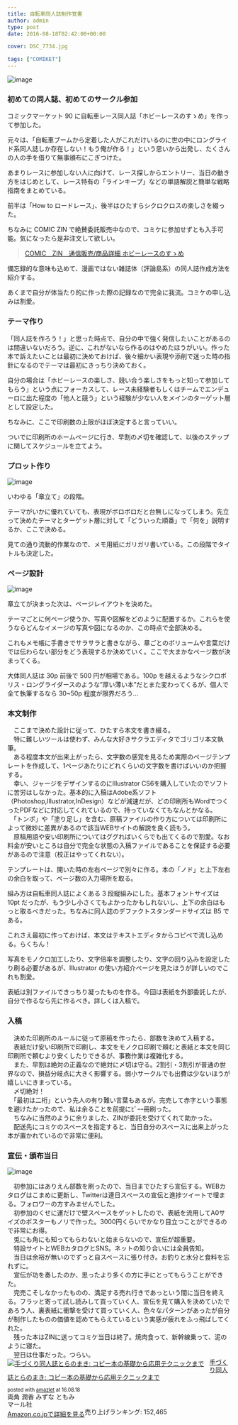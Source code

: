 ```yaml
---
title: 自転車同人誌制作覚書
author: admin
type: post
date: 2016-08-18T02:42:00+00:00

cover: DSC_7734.jpg

tags: ["COMIKET"]
---
```


![image](./DSC_7734.jpg)

<h3 style="clear: both; text-align: left;">
  初めての同人誌、初めてのサークル参加
</h3>

コミックマーケット 90 に自転車レース同人誌「ホビーレースのすゝめ」を作って参加した。

元々は、「自転車ブームから定着した人がこれだけいるのに世の中にロングライド系同人誌しか存在しない！もう俺が作る！」という思いから出発し、たくさんの人の手を借りて無事頒布にこぎつけた。

あまりレースに参加しない人に向けて、レース探しからエントリー、当日の動き方をはじめとして、レース特有の「ラインキープ」などの単語解説と簡単な戦略指南をまとめている。

前半は「How to ロードレース」、後半はひたすらシクロクロスの楽しさを綴った。

ちなみに COMIC ZIN で絶賛委託販売中なので、コミケに参加せずとも入手可能。気になったら是非注文して欲しい。

<blockquote class="tr_bq">
  <p>
    <a href="http://shop.comiczin.jp/products/detail.php?product_id=28903">COMIC　ZIN　通信販売/商品詳細 ホビーレースのすゝめ</a>
  </p>
</blockquote>

備忘録的な意味も込めて、漫画ではない雑誌体（評論島系）の同人誌作成方法を紹介する。

あくまで自分が体当たり的に作った際の記録なので完全に我流。コミケの申し込みは割愛。

### テーマ作り

「同人誌を作ろう！」と思った時点で、自分の中で強く発信したいことがあるのは間違いないだろう。逆に、これがないなら作るのはやめたほうがいい。作った本で訴えたいことは最初に決めておけば、後々細かい表現や添削で迷った時の指針になるのでテーマは最初にきっちり決めておく。

自分の場合は「ホビーレースの楽しさ、競い合う楽しさをもっと知って参加してもらう」という点にフォーカスして、レース未経験者もしくはチームでエンデューロに出た程度の「他人と競う」という経験が少ない人をメインのターゲット層として設定した。

ちなみに、ここで印刷数の上限がほぼ決定すると言っていい。

ついでに印刷所のホームページに行き、早割の〆切を確認して、以後のステップに関してスケジュールを立てよう。

### プロット作り

![image](./DSC_7732.jpg)

いわゆる「章立て」の段階。

テーマがいかに優れていても、表現がボロボロだと台無しになってしまう。先立って決めたテーマとターゲット層に対して「どういった順番」で「何を」説明するか、ここで決める。

見ての通り流動的作業なので、メモ用紙にガリガリ書いている。この段階でタイトルも決定した。

### ページ設計

![image](./DSC_7733.jpg)

章立てが決まった次は、ページレイアウトを決めた。

テーマごとに何ページ使うか、写真や図解をどのように配置するか。これらを使うならどんなイメージの写真や図になるのか、この時点で全部決める。

これもメモ帳に手書きでサラサラと書きながら、章ごとのボリュームや言葉だけでは伝わらない部分をどう表現するか決めていく。ここで大まかなページ数が決まってくる。

大体同人誌は 30p 前後で 500 円が相場である。100p を越えるようなシクロポリス・ロングライダースのような&#8221;厚い薄い本&#8221;だとまた変わってくるが、個人で全て執筆するなら 30~50p 程度が限界だろう…

### 本文制作

<div>
  　ここまで決めた設計に従って、ひたすら本文を書き綴る。
</div>

<div>
  　特に難しいツールは使わず、みんな大好きサクラエディタでゴリゴリ本文執筆。
</div>

<div>
  　ある程度本文が出来上がったら、文字数の感覚を見るため実際のページテンプレートを作成して、1ページあたりにどれくらいの文字数を書けばいいのか把握する。
</div>

<div>
  　幸い、ジャージをデザインするのにIllustrator CS6を購入していたのでソフトに苦労はしなかった。基本的に入稿はAdobe系ソフト（Photoshop,Illustrator,InDesign）などが減速だが、どの印刷所もWordでつくったPDFなどに対応してくれているので、持っていなくてもなんとかなる。
</div>

<div>
  　「トンボ」や「塗り足し」を含む、原稿ファイルの作り方については印刷所によって微妙に差異があるので該当WEBサイトの解説を良く読もう。
</div>

<div>
  　原稿用語や安い印刷所についてはググればいくらでも出てくるので割愛。なお料金が安いところは自分で完全な状態の入稿ファイルであることを保証する必要があるので注意（校正はやってくれない）。
</div>

<div class="separator" style="clear: both; text-align: center;">

</div>

テンプレートは、開いた時の左右ページで別々に作る。本の「ノド」と上下左右の余白を取って、ページ数の入力場所を取る。

組み方は自転車同人誌によくある 3 段縦組みにした。基本フォントサイズは 10pt だったが、もう少し小さくてもよかったかもしれないし、上下の余白はもっと取るべきだった。ちなみに同人誌のデファクトスタンダードサイズは B5 である。

これさえ最初に作っておけば、本文はテキストエディタからコピペで流し込める。らくちん！

写真をモノクロ加工したり、文字倍率を調整したり、文字の回り込みを設定したり刷る必要があるが、Illustrator の使い方紹介ページを見たほうが詳しいのでこれも割愛。

表紙は別ファイルできっちり凝ったものを作る。今回は表紙を外部委託したが、自分で作るなら先に作るべき。詳しくは入稿で。

### 入稿

<div>
  　決めた印刷所のルールに従って原稿を作ったら、部数を決めて入稿する。
</div>

<div>
  　表紙だけ安い印刷所で印刷し、本文をモノクロ印刷で頼むと表紙と本文を同じ印刷所で頼むより安くしたりできるが、事務作業は複雑化する。
</div>

<div>
  　また、早割は絶対の正義なので絶対に〆切は守る。2割引・3割引が普通の世界なので、損益分岐点に大きく影響する。弱小サークルでも出費は少ないほうが嬉しいにきまっている。
</div>

<div>
  　〆切絶対！
</div>

<div>
  　「最初は二桁」という先人の有り難い言葉もあるが。完売して赤字という事態を避けたかったので、私は余ることを前提にﾋﾟｰｰ冊刷った。
</div>

<div>
  　ちなみに当然のように余りました、ZINが委託を受けてくれて助かった。
</div>

<div>
  　配送先にコミケのスペースを指定すると、当日自分のスペースに出来上がった本が置かれているので非常に便利。
</div>

### 宣伝・頒布当日

![image](./DSC_0040.jpg)

<div>
  　初参加にはありえん部数を刷ったので、当日までひたすら宣伝する。WEBカタログはこまめに更新し、Twitterは連日スペースの宣伝と進捗ツイートで埋まる。フォロワーの方すみませんでした。
</div>

<div>
  　初参加のくせに運だけで壁スペースをゲットしたので、表紙を流用してA0サイズのポスターもノリで作った。3000円くらいでかなり目立つことができるので非常にお得。
</div>

<div>
  　兎にも角にも知ってもらわないと始まらないので、宣伝が超重要。
</div>

<div>
  　特設サイトとWEBカタログとSNS。ネットの知り合いには全員告知。
</div>

<div>
  　当日は余裕が無いのでずっと自スペースに張り付き。お釣りと水分と食料を忘れずに。
</div>

<div>
  　宣伝が功を奏したのか、思ったより多くの方に手にとってもらうことができた。
</div>

<div>
  　完売こそしなかったものの、満足する売れ行きであっという間に当日を終える。フラッと寄って試し読みして買っていく人、宣伝を見て購入を決めていたであろう人、裏表紙に衝撃を受けて買っていく人、色々なパターンがあったが自分が制作したものの価値を認めてもらえているという実感が疲れをふっ飛ばしてくれた。
</div>

<div>
  　残った本はZINに送ってコミケ当日は終了。焼肉食って、新幹線乗って、泥のように寝た。
</div>

<div>
  　翌日は仕事だった。つらい。
</div>

<div class="amazlet-box" style="margin-bottom: 0px;">
  <div class="amazlet-image" style="float: left; margin: 0px 12px 1px 0px;">
    <a href="http://www.amazon.co.jp/exec/obidos/ASIN/4837308058/gensobunya-22/ref=nosim/" name="amazletlink" target="_blank"><img alt="手づくり同人誌とらのまき: コピー本の基礎から応用テクニックまで" src="https://images-fe.ssl-images-amazon.com/images/I/61YGfHD-hNL._SL160_.jpg" style="border: none;" /></a>
  </div>

  <div class="amazlet-info" style="line-height: 120%; margin-bottom: 10px;">
    <div class="amazlet-name" style="line-height: 120%; margin-bottom: 10px;">
<a href="http://www.amazon.co.jp/exec/obidos/ASIN/4837308058/gensobunya-22/ref=nosim/" name="amazletlink" target="_blank">手づくり同人誌とらのまき: コピー本の基礎から応用テクニックまで</a></p>

<div class="amazlet-powered-date" style="font-size: 80%; line-height: 120%; margin-top: 5px;">
  posted with <a href="http://www.amazlet.com/" target="_blank" title="amazlet">amazlet</a> at 16.08.18
</div>

<div class="amazlet-detail">
両角 潤香 みずな ともみ <br /> マール社 <br /> 売り上げランキング: 152,465

<div class="amazlet-sub-info" style="float: left;">
<div class="amazlet-link" style="margin-top: 5px;">
  <a href="http://www.amazon.co.jp/exec/obidos/ASIN/4837308058/gensobunya-22/ref=nosim/" name="amazletlink" target="_blank">Amazon.co.jpで詳細を見る</a>
</div>

  </div>

  <div class="amazlet-footer" style="clear: left;">
  </div>
</div>
